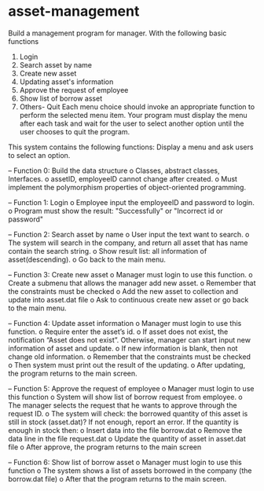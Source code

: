 # asset-management

Build a management program for manager. With the following basic functions
1. Login
2. Search asset by name
3. Create new asset
4. Updating asset's information
5. Approve the request of employee
6. Show list of borrow asset
7. Others- Quit
Each menu choice should invoke an appropriate function to perform the selected menu item. Your program
must display the menu after each task and wait for the user to select another option until the user chooses to
quit the program. 

This system contains the following functions:
Display a menu and ask users to select an option.

– Function 0: Build the data structure 
o Classes, abstract classes, Interfaces.
o assetID, employeeID cannot change after created.
o Must implement the polymorphism properties of object-oriented programming.

– Function 1: Login 
o Employee input the employeeID and password to login.
o Program must show the result: "Successfully" or "Incorrect id or password"

– Function 2: Search asset by name 
o User input the text want to search.
o The system will search in the company, and return all asset that has name contain the search
string.
o Show result list: all information of asset(descending).
o Go back to the main menu.

– Function 3: Create new asset 
o Manager must login to use this function.
o Create a submenu that allows the manager add new asset.
o Remember that the constraints must be checked
o Add the new asset to collection and update into asset.dat file
o Ask to continuous create new asset or go back to the main menu.

– Function 4: Update asset information 
o Manager must login to use this function.
o Require enter the asset’s id.
o If asset does not exist, the notification “Asset does not exist”. Otherwise, manager can start
input new information of asset and update.
o If new information is blank, then not change old information.
o Remember that the constraints must be checked
o Then system must print out the result of the updating.
o After updating, the program returns to the main screen.

– Function 5: Approve the request of employee 
o Manager must login to use this function
o System will show list of borrow request from employee.
o The manager selects the request that he wants to approve through the request ID.
o The system will check: the borrowed quantity of this asset is still in stock (asset.dat)? If not
enough, report an error. If the quantity is enough in stock then:
o Insert data into the file borrow.dat
o Remove the data line in the file request.dat
o Update the quantity of asset in asset.dat file
o After approve, the program returns to the main screen

– Function 6: Show list of borrow asset 
o Manager must login to use this function
o The system shows a list of assets borrowed in the company (the borrow.dat file)
o After that the program returns to the main screen.

